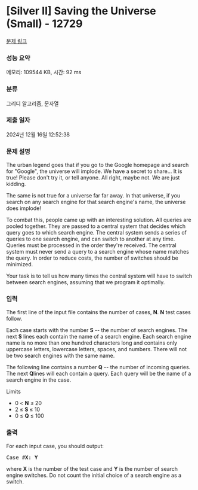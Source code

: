 # [Silver II] Saving the Universe (Small) - 12729 

[문제 링크](https://www.acmicpc.net/problem/12729) 

### 성능 요약

메모리: 109544 KB, 시간: 92 ms

### 분류

그리디 알고리즘, 문자열

### 제출 일자

2024년 12월 16일 12:52:38

### 문제 설명

<p>The urban legend goes that if you go to the Google homepage and search for "Google", the universe will implode. We have a secret to share... It is true! Please don't try it, or tell anyone. All right, maybe not. We are just kidding.</p>

<p>The same is not true for a universe far far away. In that universe, if you search on any search engine for that search engine's name, the universe does implode!</p>

<p>To combat this, people came up with an interesting solution. All queries are pooled together. They are passed to a central system that decides which query goes to which search engine. The central system sends a series of queries to one search engine, and can switch to another at any time. Queries must be processed in the order they're received. The central system must never send a query to a search engine whose name matches the query. In order to reduce costs, the number of switches should be minimized.</p>

<p>Your task is to tell us how many times the central system will have to switch between search engines, assuming that we program it optimally.</p>

### 입력 

 <p>The first line of the input file contains the number of cases, <strong>N</strong>. <strong>N</strong> test cases follow.</p>

<p>Each case starts with the number <strong>S</strong> -- the number of search engines. The next <strong>S</strong> lines each contain the name of a search engine. Each search engine name is no more than one hundred characters long and contains only uppercase letters, lowercase letters, spaces, and numbers. There will not be two search engines with the same name.</p>

<p>The following line contains a number <strong>Q</strong> -- the number of incoming queries. The next <strong>Q</strong>lines will each contain a query. Each query will be the name of a search engine in the case.</p>

<p>Limits</p>

<ul>
	<li>0 < <strong>N</strong> ≤ 20</li>
	<li>2 ≤ <strong>S</strong> ≤ 10</li>
	<li>0 ≤ <strong>Q</strong> ≤ 100</li>
</ul>

### 출력 

 <p>For each input case, you should output:</p>

<pre>Case #<strong>X</strong>: <strong>Y</strong></pre>

<p>where <strong>X</strong> is the number of the test case and <strong>Y</strong> is the number of search engine switches. Do not count the initial choice of a search engine as a switch.</p>


